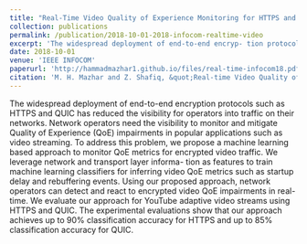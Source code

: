```yaml
---
title: "Real-Time Video Quality of Experience Monitoring for HTTPS and QUIC"
collection: publications
permalink: /publication/2018-10-01-2018-infocom-realtime-video
excerpt: 'The widespread deployment of end-to-end encryp- tion protocols such as HTTPS and QUIC has reduced the visibility for operators into traffic on their networks. Network operators need the visibility to monitor and mitigate Quality of Experience (QoE) impairments in popular applications such as video streaming. To address this problem, we propose a machine learning based approach to monitor QoE metrics for encrypted video traffic. We leverage network and transport layer informa- tion as features to train machine learning classifiers for inferring video QoE metrics such as startup delay and rebuffering events. Using our proposed approach, network operators can detect and react to encrypted video QoE impairments in real-time. We evaluate our approach for YouTube adaptive video streams using HTTPS and QUIC. The experimental evaluations show that our approach achieves up to 90% classification accuracy for HTTPS and up to 85% classification accuracy for QUIC.'
date: 2018-10-01
venue: 'IEEE INFOCOM'
paperurl: 'http://hammadmazhar1.github.io/files/real-time-infocom18.pdf'
citation: 'M. H. Mazhar and Z. Shafiq, &quot;Real-time Video Quality of Experience Monitoring for HTTPS and QUIC,&quot; IEEE INFOCOM 2018 - IEEE Conference on Computer Communications, Honolulu, HI, USA, 2018, pp. 1331-1339, doi: 10.1109/INFOCOM.2018.8486321.'
---
```


The widespread deployment of end-to-end encryption protocols such as HTTPS and QUIC has reduced the visibility for operators into traffic on their networks. Network operators need the visibility to monitor and mitigate Quality of Experience (QoE) impairments in popular applications such as video streaming. To address this problem, we propose a machine learning based approach to monitor QoE metrics for encrypted video traffic. We leverage network and transport layer informa- tion as features to train machine learning classifiers for inferring video QoE metrics such as startup delay and rebuffering events. Using our proposed approach, network operators can detect and react to encrypted video QoE impairments in real-time. We evaluate our approach for YouTube adaptive video streams using HTTPS and QUIC. The experimental evaluations show that our approach achieves up to 90% classification accuracy for HTTPS and up to 85% classification accuracy for QUIC.
